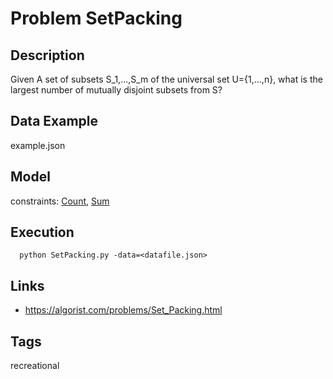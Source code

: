 # Problem SetPacking
## Description
Given A set of subsets S_1,...,S_m of the universal set U={1,...,n}, what is the largest number of mutually disjoint subsets from S?

## Data Example
  example.json

## Model
  constraints: [Count](http://pycsp.org/documentation/constraints/Count), [Sum](http://pycsp.org/documentation/constraints/Sum)

## Execution
```
  python SetPacking.py -data=<datafile.json>
```

## Links
  - https://algorist.com/problems/Set_Packing.html

## Tags
  recreational
